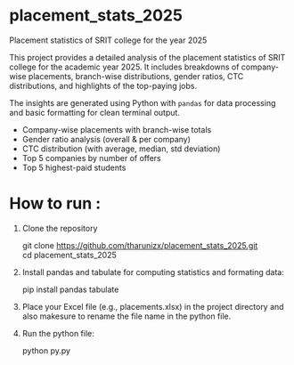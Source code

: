 # placement_stats_2025
Placement statistics of SRIT college for the year 2025

This project provides a detailed analysis of the placement statistics of SRIT college for the academic year 2025. It includes breakdowns of company-wise placements,
branch-wise distributions, gender ratios, CTC distributions, and highlights of the top-paying jobs.

The insights are generated using Python with `pandas` for data processing and basic formatting for clean terminal output.

-  Company-wise placements with branch-wise totals
-  Gender ratio analysis (overall & per company)
-  CTC distribution (with average, median, std deviation)
-  Top 5 companies by number of offers
-  Top 5 highest-paid students


# How to run :

1. Clone the repository
   
   git clone https://github.com/tharunizx/placement_stats_2025.git  
   cd placement_stats_2025
   
2. Install pandas and tabulate for computing statistics and formating data:
   
   pip install pandas tabulate
   
3. Place your Excel file (e.g., placements.xlsx) in the project directory and also makesure to rename the file name in the python file.
   
4. Run the python file:
   
   python py.py


